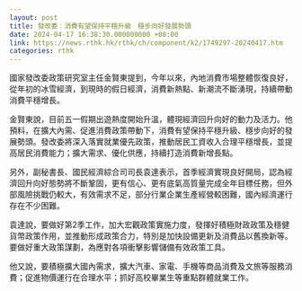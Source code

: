 ```yaml
---
layout: post
title: 發改委：消費有望保持平穩升級　穩步向好發展勢頭
date: 2024-04-17 16:38:30.000000000 +08:00
link: https://news.rthk.hk/rthk/ch/component/k2/1749297-20240417.htm
categories: rthk
---
```


國家發改委政策研究室主任金賢東提到，今年以來，內地消費市場整體恢復良好，從年初的冰雪經濟，到現時的假日經濟，消費新熱點、新潮流不斷湧現，持續帶動消費平穩增長。

金賢東說，目前五一假期出遊熱度開始升溫，體現經濟回升向好的動力及活力。他預料，在擴大內需、促進消費政策帶動下，消費有望保持平穩升級、穩步向好的發展勢頭。發改委將深入落實就業優先政策，推動居民工資收入合理平穩增長，並提高居民消費能力；擴大需求、優化供應，持續打造消費新增長點。

另外，副秘書長、國民經濟綜合司司長袁達表示，首季經濟實現良好開局，認為經濟回升向好態勢將不斷鞏固，更有信心、更有底氣高質量完成全年目標任務，但外部風險挑戰仍較大，有效需求不足，部分行業企業生產經營較困難，國內經濟運行存在不少困難。

袁達說，要做好第2季工作，加大宏觀政策實施力度，發揮好積極財政政策及穩健貨幣政策作用，並推動形成政策合力，特別是加快設備更新及消費品以舊換新等。要做好重大政策謀劃，為應對各項衝擊影響儲備有效政策工具。

他又說，要積極擴大國內需求，擴大汽車、家電、手機等商品消費及文旅等服務消費；促進物價運行在合理水平；抓好高校畢業生等重點群體就業工作。
